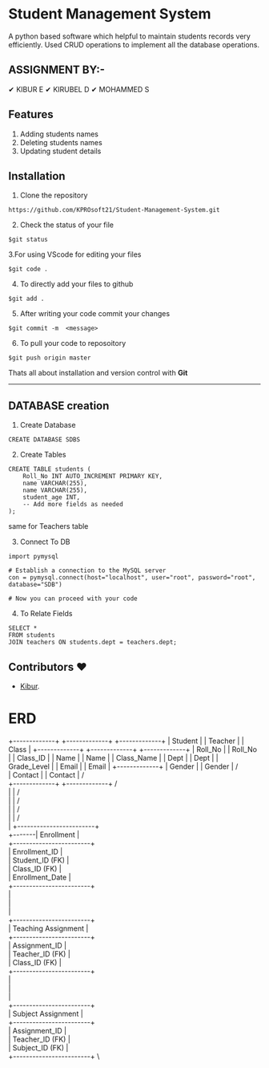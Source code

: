 # Student Management System 
A python based software which helpful to maintain students records very efficiently. 
Used CRUD operations to implement all the database operations.

## ASSIGNMENT BY:-

&#10004; KIBUR E
&#10004; KIRUBEL D
&#10004; MOHAMMED S

## Features
1) Adding students names
2) Deleting students names
3) Updating student details

## Installation 
1. Clone the repository 
```
https://github.com/KPROsoft21/Student-Management-System.git
```
2. Check the status of your file 
```
$git status
```

3.For using VScode for editing your files 
```
$git code .
```
4. To directly add your files to github
```
$git add .
```
5. After writing your code commit your changes 
```
$git commit -m  <message>
```
6. To pull your code to reposoitory
```
$git push origin master
```
Thats all about installation and version control with **Git**


----------------------------------------------------------------




## DATABASE creation
1. Create Database
```
CREATE DATABASE SDBS
```

2. Create Tables 
```
CREATE TABLE students (
    Roll_No INT AUTO_INCREMENT PRIMARY KEY,
    name VARCHAR(255),
    name VARCHAR(255),    
    student_age INT,
    -- Add more fields as needed
);
```

same for Teachers table

3. Connect To DB
```
import pymysql

# Establish a connection to the MySQL server
con = pymysql.connect(host="localhost", user="root", password="root", database="SDB")

# Now you can proceed with your code
```
4. To Relate Fields
```
SELECT *
FROM students
JOIN teachers ON students.dept = teachers.dept;
```


## Contributors ❤
- [Kibur](https://github.com/KPROsoft21). 

# ERD

+-------------+         +-------------+         +-------------+
|   Student   |         |   Teacher   |         |    Class    |
+-------------+         +-------------+         +-------------+
| Roll_No     |         | Roll_No     |         | Class_ID    |
| Name        |         | Name        |         | Class_Name  |
| Dept        |         | Dept        |         | Grade_Level |
| Email       |         | Email       |         +-------------+
| Gender      |         | Gender      |        /           \
| Contact     |         | Contact     |       /             \
+-------------+         +-------------+      /               \
       |                 |                 /                 \
       |                 |                /                   \
       |                 |               /                     \
       |                 |              /                       \
       |       +------------------------+                         \
       +-------|      Enrollment       |                           \
               +------------------------+                             \
               | Enrollment_ID         |                               \
               | Student_ID (FK)       |                                \
               | Class_ID (FK)         |                                 \
               | Enrollment_Date       |                                  \
               +------------------------+                                   \
                           |                                              \
                           |                                               \
                           |                                                \
               +------------------------+                                  \
               |   Teaching Assignment  |                                    \
               +------------------------+                                      \
               | Assignment_ID          |                                        \
               | Teacher_ID (FK)        |                                         \
               | Class_ID (FK)          |                                          \
               +------------------------+                                            \
                           |                                                    \
                           |                                                     \
                           |                                                      \
               +------------------------+                                        \
               | Subject Assignment     |                                          \
               +------------------------+                                            \
               | Assignment_ID          |                                              \
               | Teacher_ID (FK)        |                                               \
               | Subject_ID (FK)        |                                                \
               +------------------------+                                                 \
